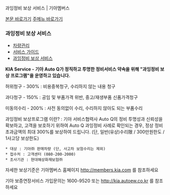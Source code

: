 과잉정비 보상 서비스 | 기아멤버스










 



[본문 바로가기](#content)
[주메뉴 바로가기](#gnb)

### 과잉정비 보상 서비스

* [차량관리](https://members.kia.com/kr/view/qnet/asn_prct/qnet_asn_prct_index.do)
* [서비스 가이드](https://members.kia.com/kr/view/qben/qtes/eightTest.do)
* [과잉정비 보상 서비스](https://members.kia.com/kr/view/qben/qcar/overmaintenance_compensation_service.do)

**KIA Service - 기아 Auto Q가 정직하고 투명한 정비서비스 약속을 위해 "과잉정비 보상 프로그램"을 운영하고 있습니다.**

허위청구 - 300%
:   비용중복청구, 수리하지 않는 내용 청구

과다청구 - 150%
:   공임 및 부품가격 위반, 중고/재생부품 신품가격청구

미동의수리 - 200%
:   사전 동의없이 수리, 수리하지 않아도 되는 부품수리

과잉정비 보상프로그램 이란?
:   기아 서비스협력사 Auto Q의 정비 투명성과 신뢰성을 확보하고, 고객을 보호하기 위하여
    Auto Q 과잉정비 사례로 확인되는 경우, 정상 정비 초과금액의 최대 300%를 보상하여 드립니다.
    (단, 일반(유상)수리限 / 300만원한도 / 1사고당 보상한도)

    * 대상 : 기아㈜ 판매차량 (단, 사고차 보험수리는 제외)
    * 접수처 : 고객센터 (080-200-2000)
    * 조사기관 : 현대해상화재보험㈜

자세한 보상기준은 기아멤버스 홈페이지 http://members.kia.com 를 참조하세요

기아 보증연장서비스 가입문의는 1600-9520 또는 http://kia.autoew.co.kr 를 참조하세요